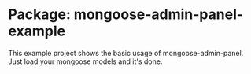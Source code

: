 # Package: mongoose-admin-panel-example
This example project shows the basic usage of mongoose-admin-panel. 
Just load your mongoose models and it's done.
